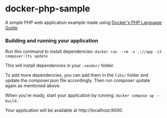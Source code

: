 # docker-php-sample

A simple PHP web application example made using [Docker's PHP Language Guide](https://docs.docker.com/language/php/).

### Building and running your application

Run this command to install dependencies:
`docker run --rm -v .://app -it composer:lts update`

This will install dependencies in your `.vendor/` folder.

To add more dependencies, you can add them in the `libs/` folder and update the composer.json file accordingly. Then run composer update again as mentioned above.

When you're ready, start your application by running:
`docker compose up --build`.

Your application will be available at http://localhost:9000.